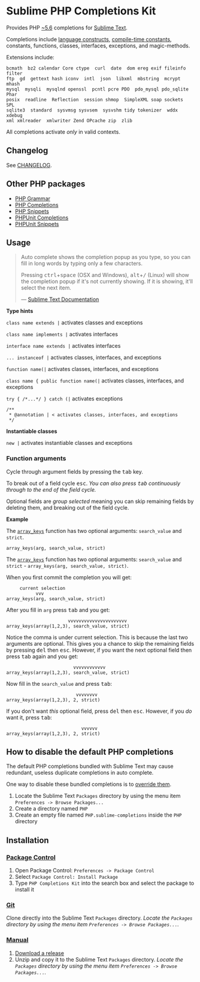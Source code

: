 Sublime PHP Completions Kit
===========================

Provides PHP [~5.6](http://semver.org) completions for [Sublime Text](http://www.sublimetext.com).

Completions include [language constructs], [compile-time constants],
constants, functions, classes, interfaces, exceptions, and magic-methods.

[language constructs]: http://php.net/manual/reserved.keywords.php
[compile-time constants]: http://php.net/manual/reserved.keywords.php

Extensions include:

    bcmath  bz2 calendar Core ctype  curl  date  dom ereg exif fileinfo filter
    ftp  gd  gettext hash iconv  intl  json  libxml  mbstring  mcrypt  mhash
    mysql  mysqli  mysqlnd openssl  pcntl pcre PDO  pdo_mysql pdo_sqlite Phar
    posix  readline  Reflection  session shmop  SimpleXML soap sockets  SPL
    sqlite3  standard  sysvmsg sysvsem  sysvshm tidy tokenizer  wddx  xdebug
    xml xmlreader  xmlwriter Zend OPcache zip  zlib

All completions activate *only* in valid contexts.

Changelog
---------

See [CHANGELOG](CHANGELOG.md).

Other PHP packages
------------------

* [PHP Grammar](https://github.com/gerardroche/sublime-php-grammar)
* [PHP Completions](https://github.com/gerardroche/sublime-phpck)
* [PHP Snippets](https://github.com/gerardroche/sublime-php-snippets)
* [PHPUnit Completions](https://github.com/gerardroche/sublime-phpunitck)
* [PHPUnit Snippets](https://github.com/gerardroche/sublime-phpunit-snippets)

Usage
-----

> Auto complete shows the completion popup as you type, so you can fill in long
> words by typing only a few characters.
>
> Pressing <kbd>ctrl</kbd>+<kbd>space</kbd> (OSX and Windows),
> <kbd>alt</kbd>+<kbd>/</kbd> (Linux) will show the completion popup if it's not
> currently showing.  If it is showing, it'll select the next item.
>
> &mdash; [Sublime Text Documentation](http://www.sublimetext.com/docs/3/auto_complete.html)

**Type hints**

`class name extends |` activates classes and exceptions

`class name implements |` activates interfaces

`interface name extends |` activates interfaces

`... instanceof |` activates classes, interfaces, and exceptions

`function name(|` activates classes, interfaces, and exceptions

`class name { public function name(|` activates classes, interfaces, and exceptions

`try { /*...*/ } catch (|` activates exceptions

    /**
     * @annotation | < activates classes, interfaces, and exceptions
     */

**Instantiable classes**

`new |` activates instantiable classes and exceptions

### Function arguments

Cycle through argument fields by pressing the <kbd>tab</kbd> key.

To break out of a field cycle <kbd>esc</kbd>.  *You can also press
<kbd>tab</kbd> continuously through to the end of the field cycle.*

Optional fields are *group selected* meaning you can skip remaining fields by
deleting them, and breaking out of the field cycle.

**Example**

The [`array_keys`][phpdocs_array_keys] function has two optional arguments:
`search_value` and `strict`.

    array_keys(arg, search_value, strict)

The [`array_keys`][phpdocs_array_keys] function has two optional arguments:
`search_value` and `strict` - `array_keys(arg, search_value, strict)`.

When you first commit the completion you will get:

         current selection
               vvv
    array_keys(arg, search_value, strict)

After you fill in `arg` press <kbd>tab</kbd> and you get:

                           vvvvvvvvvvvvvvvvvvvvvv
    array_keys(array(1,2,3), search_value, strict)

Notice the comma is under current selection.  This is because the last two
arguments are optional.  This gives you a chance to skip the remaining fields by
pressing <kbd>del</kbd> then <kbd>esc</kbd>.  However, if you want the next
optional field then press <kbd>tab</kbd> again and you get:

                             vvvvvvvvvvvv
    array_keys(array(1,2,3), search_value, strict)

Now fill in the `search_value` and press <kbd>tab</kbd>:

                              vvvvvvvv
    array_keys(array(1,2,3), 2, strict)

If you don't want *this* optional field, press <kbd>del</kbd> then
<kbd>esc</kbd>.  However, if you *do* want it, press <kbd>tab</kbd>:

                                vvvvvv
    array_keys(array(1,2,3), 2, strict)

[phpdocs_array_keys]: http://php.net/array_keys

How to disable the default PHP completions
------------------------------------------

The default PHP completions bundled with Sublime Text may cause redundant,
useless duplicate completions in auto complete.

One way to disable these bundled completions is to [override them](http://www.sublimetext.com/docs/3/packages.html).

1. Locate the Sublime Text `Packages` directory by using the menu item
`Preferences -> Browse Packages...`
2. Create a directory named `PHP`
3. Create an empty file named `PHP.sublime-completions` inside the `PHP`
directory

Installation
------------

### [Package Control](https://sublime.wbond.net/installation)

1. Open Package Control: `Preferences -> Package Control`
2. Select `Package Control: Install Package`
3. Type `PHP Completions Kit` into the search box and select the package to
install it

### [Git](http://git-scm.com)

Clone directly into the Sublime Text `Packages` directory.  *Locate the
`Packages` directory by using the menu item
`Preferences -> Browse Packages...`.*

### [Manual](http://www.sublimetext.com/docs/3/packages.html)

1. [Download a release](https://github.com/gerardroche/sublime-phpck/releases)
2. Unzip and copy it to the Sublime Text `Packages` directory.  *Locate the
`Packages` directory by using the menu item
`Preferences -> Browse Packages...`.*
